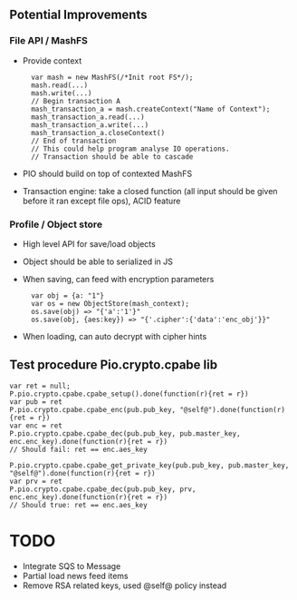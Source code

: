 ## Potential Improvements

### File API / MashFS

* Provide context

		var mash = new MashFS(/*Init root FS*/);
		mash.read(...)
		mash.write(...)
		// Begin transaction A
		mash_transaction_a = mash.createContext("Name of Context");
		mash_transaction_a.read(...)
		mash_transaction_a.write(...)
		mash_transaction_a.closeContext()
		// End of transaction
		// This could help program analyse IO operations. 
		// Transaction should be able to cascade
		
* PIO should build on top of contexted MashFS
* Transaction engine: take a closed function (all input should be given before it ran except file ops), ACID feature

### Profile / Object store

* High level API for save/load objects
* Object should be able to serialized in JS
* When saving, can feed with encryption parameters

		var obj = {a: "1"}
		var os = new ObjectStore(mash_context);
		os.save(obj) => "{'a':'1'}"
		os.save(obj, {aes:key}) => "{'.cipher':{'data':'enc_obj'}}"

* When loading, can auto decrypt with cipher hints 

## Test procedure Pio.crypto.cpabe lib
	var ret = null; 
	P.pio.crypto.cpabe.cpabe_setup().done(function(r){ret = r})
	var pub = ret
	P.pio.crypto.cpabe.cpabe_enc(pub.pub_key, "@self@").done(function(r){ret = r})
	var enc = ret
	P.pio.crypto.cpabe.cpabe_dec(pub.pub_key, pub.master_key, enc.enc_key).done(function(r){ret = r})
	// Should fail: ret == enc.aes_key
	
	P.pio.crypto.cpabe.cpabe_get_private_key(pub.pub_key, pub.master_key, "@self@").done(function(r){ret = r})
	var prv = ret
	P.pio.crypto.cpabe.cpabe_dec(pub.pub_key, prv, enc.enc_key).done(function(r){ret = r})
	// Should true: ret == enc.aes_key
	
# TODO

* Integrate SQS to Message
* Partial load news feed items
* Remove RSA related keys, used @self@ policy instead